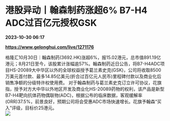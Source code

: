 # 港股异动丨翰森制药涨超6% B7-H4 ADC过百亿元授权GSK

**2023-10-30 06:17**

**https://www.gelonghui.com/live/1271176**

格隆汇10月30日｜翰森制药(3692.HK)涨超6%，报15.02港元，总市值891.19亿港元；8月21日至今，该股累计涨幅逾57%。翰森制药近日公告，将B7-H4ADC项目HS-20089大中华区以外的全球权益授予葛兰素史克(GSK)，公司将收取8500万美元首付款、最多14.85亿美元(折合过百亿元人民币)里程碑付款以及商业化后销售净额的分级特许权使用费。 对于翰森制药与葛兰素史克订立许可协议，花旗指，授予对方大中华以外地区开发及商业化HS-20089药物的权利，该产品是新型B7-H4靶向抗体药物偶联物(ADC)，根据公布的临床数据，客观缓解率(ORR)37.5%，前景良好，预期公司将会受惠ADC市场快速增长。花旗予翰森“买入”评级，目标价25港元。  
![](https://img5.gelonghui.com/live/6c5c2-c9afe0c3-7cf9-4a0b-b5a0-479f8b14f6cd.jpg)